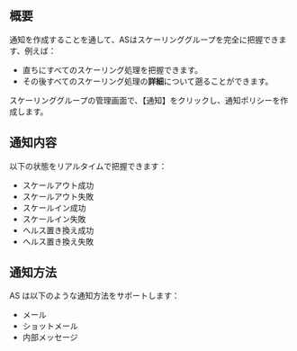 ## 概要
通知を作成することを通して、ASはスケーリンググループを完全に把握できます、例えば：

- 直ちにすべてのスケーリング処理を把握できます。
- その後すべてのスケーリング処理の**詳細**について遡ることができます。

スケーリンググループの管理画面で、【通知】をクリックし、通知ポリシーを作成します。

## 通知内容

以下の状態をリアルタイムで把握できます：

- スケールアウト成功
- スケールアウト失敗
- スケールイン成功
- スケールイン失敗
- ヘルス置き換え成功
- ヘルス置き換え失敗


## 通知方法
AS は以下のような通知方法をサポートします：

- メール
- ショットメール
- 内部メッセージ
 





